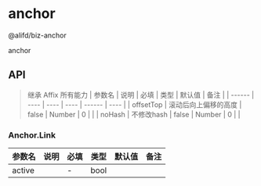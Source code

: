 # anchor

@alifd/biz-anchor

anchor

## API
> 继承 Affix 所有能力
| 参数名 | 说明 | 必填 | 类型 | 默认值 | 备注 |
| ------ | ---- | ---- | ---- | ------ | ---- |
| offsetTop | 滚动后向上偏移的高度 |   false   |   Number   |      0  |      |
| noHash | 不修改hash |   false   |   Number   |      0  |      |

### Anchor.Link
| 参数名 | 说明 | 必填 | 类型 | 默认值 | 备注 |
| ------ | ---- | ---- | ---- | ------ | ---- |
|    active    |      |  -   |  bool    |        |      |

